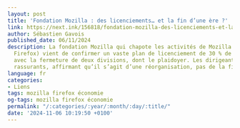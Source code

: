 ```yaml
---
layout: post
title: 'Fondation Mozilla : des licenciements… et la fin d’une ère ?'
link: https://next.ink/156818/fondation-mozilla-des-licenciements-et-la-fin-dune-ere/
author: Sébastien Gavois
published_date: 06/11/2024
description: La fondation Mozilla qui chapote les activités de Mozilla (et donc de
  Firefox) vient de confirmer un vaste plan de licenciement de 30 % de ses effectifs,
  avec la fermeture de deux divisions, dont le plaidoyer. Les dirigeants se veulent
  rassurants, affirmant qu’il s’agit d’une réorganisation, pas de la fin des combats.
language: fr
categories:
- Liens
tags: mozilla firefox économie
og-tags: mozilla firefox économie
permalink: "/:categories/:year/:month/:day/:title/"
date: '2024-11-06 10:19:50 +0100'
---
```

